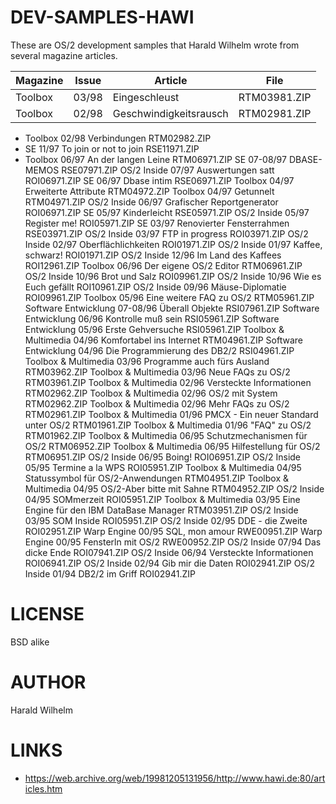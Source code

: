 # DEV-SAMPLES-HAWI
These are OS/2 development samples that Harald Wilhelm wrote from several magazine articles. 


Magazine|Issue|Article|File
------------ | -------------| -------------| -------------
|Toolbox	|03/98| Eingeschleust|RTM03981.ZIP
|Toolbox	|02/98|Geschwindigkeitsrausch|RTM02981.ZIP
* Toolbox		              02/98	    Verbindungen            RTM02982.ZIP
* SE		                  11/97	    To join or not to join  RSE11971.ZIP
* Toolbox		              06/97	    An der langen Leine     RTM06971.ZIP
SE		                  07-08/97	DBASE-MEMOS             RSE07971.ZIP
OS/2 Inside		          07/97	    Auswertungen satt       ROI06971.ZIP
SE		                  06/97	    Dbase intim             RSE06971.ZIP
Toolbox		              04/97	    Erweiterte Attribute    RTM04972.ZIP
Toolbox		              04/97 	  Getunnelt               RTM04971.ZIP
OS/2 Inside		          06/97	    Grafischer Reportgenerator  ROI06971.ZIP
SE		                  05/97	    Kinderleicht            RSE05971.ZIP
OS/2 Inside		          05/97	    Register me!            ROI05971.ZIP
SE	                    03/97	    Renovierter Fensterrahmen RSE03971.ZIP
OS/2 Inside	            03/97	    FTP in progress         ROI03971.ZIP
OS/2 Inside	            02/97	    Oberflächlichkeiten     ROI01971.ZIP
OS/2 Inside	            01/97	    Kaffee, schwarz!        ROI01971.ZIP
OS/2 Inside	            12/96	    Im Land des Kaffees     ROI12961.ZIP
Toolbox	                06/96	    Der eigene OS/2 Editor  RTM06961.ZIP
OS/2 Inside	            10/96	    Brot und Salz           ROI09961.ZIP
OS/2 Inside	            10/96	    Wie es Euch gefällt     ROI10961.ZIP
OS/2 Inside	            09/96	    Mäuse-Diplomatie        ROI09961.ZIP
Toolbox	                05/96	    Eine weitere FAQ zu OS/2  RTM05961.ZIP
Software Entwicklung	  07-08/96	Überall Objekte         RSI07961.ZIP
Software Entwicklung	  06/96	    Kontrolle muß sein      RSI05961.ZIP
Software Entwicklung	  05/96	    Erste Gehversuche       RSI05961.ZIP
Toolbox & Multimedia	  04/96	    Komfortabel ins Internet  RTM04961.ZIP
Software Entwicklung	  04/96	    Die Programmierung des DB2/2  RSI04961.ZIP
Toolbox & Multimedia	  03/96	    Programme auch fürs Ausland   RTM03962.ZIP
Toolbox & Multimedia	  03/96	    Neue FAQs zu OS/2          RTM03961.ZIP
Toolbox & Multimedia	  02/96	    Versteckte Informationen   RTM02962.ZIP
Toolbox & Multimedia	  02/96	    OS/2 mit System            RTM02962.ZIP
Toolbox & Multimedia	  02/96	    Mehr FAQs zu OS/2          RTM02961.ZIP
Toolbox & Multimedia	  01/96	    PMCX - Ein neuer Standard unter OS/2  RTM01961.ZIP
Toolbox & Multimedia	  01/96	    "FAQ" zu OS/2              RTM01962.ZIP
Toolbox & Multimedia	  06/95	    Schutzmechanismen für OS/2  RTM06952.ZIP
Toolbox & Multimedia	  06/95	    Hilfestellung für OS/2      RTM06951.ZIP
OS/2 Inside	            06/95	    Boing!                      ROI06951.ZIP
OS/2 Inside	            05/95	    Termine a la WPS            ROI05951.ZIP
Toolbox & Multimedia	  04/95	    Statussymbol für OS/2-Anwendungen RTM04951.ZIP
Toolbox & Multimedia	  04/95	    OS/2-Aber bitte mit Sahne   RTM04952.ZIP
OS/2 Inside	            04/95	    SOMmerzeit                  ROI05951.ZIP
Toolbox & Multimedia	  03/95	    Eine Engine für den IBM DataBase Manager  RTM03951.ZIP
OS/2 Inside	            03/95	    SOM Inside                  ROI05951.ZIP
OS/2 Inside	            02/95	    DDE - die Zweite            ROI02951.ZIP
Warp Engine	            00/95	    SQL, mon amour              RWE00951.ZIP
Warp Engine	            00/95	    Fensterln mit OS/2          RWE00952.ZIP
OS/2 Inside	            07/94	    Das dicke Ende              ROI07941.ZIP
OS/2 Inside	            06/94	    Versteckte Informationen    ROI06941.ZIP
OS/2 Inside             02/94	    Gib mir die Daten           ROI02941.ZIP
OS/2 Inside             01/94     DB2/2 im Griff              ROI02941.ZIP

LICENSE
===============
BSD alike

AUTHOR
===============
Harald Wilhelm

LINKS
===============
* https://web.archive.org/web/19981205131956/http://www.hawi.de:80/articles.htm
